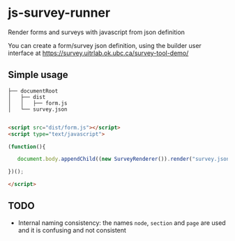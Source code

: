 # js-survey-runner 

Render forms and surveys with javascript from json definition

You can create a form/survey json definition, using the builder user interface at https://survey.uitrlab.ok.ubc.ca/survey-tool-demo/


## Simple usage

```
├── documentRoot
│   ├── dist
│   │   ├── form.js
│   └── survey.json
```

```html

<script src="dist/form.js"></script>
<script type="text/javascript">

(function(){ 

   document.body.appendChild((new SurveyRenderer()).render("survey.json"));

})();

</script>

```

## TODO
 
  - Internal naming consistency: the names `node`, `section` and `page` are used and it is confusing and not consistent